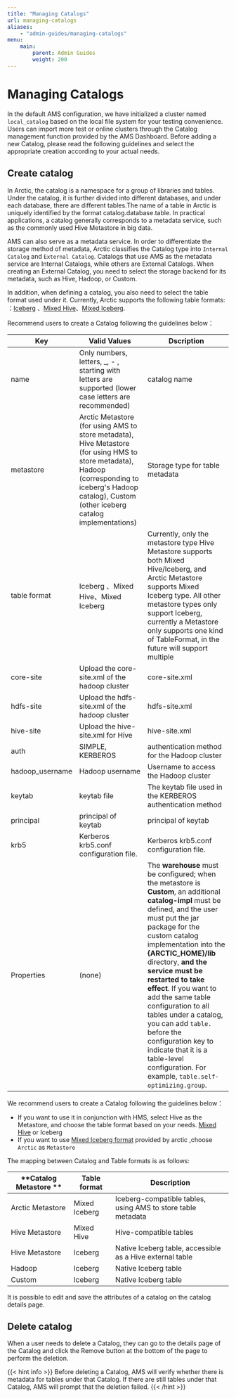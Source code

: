 ```yaml
---
title: "Managing Catalogs"
url: managing-catalogs
aliases:
    - "admin-guides/managing-catalogs"
menu:
    main:
        parent: Admin Guides
        weight: 200
---
```

# Managing Catalogs

In the default AMS configuration, we have initialized a cluster named `local_catalog` based on the local file system for your testing convenience.
Users can import more test or online clusters through the Catalog management function provided by the AMS Dashboard. Before adding a new Catalog,
please read the following guidelines and select the appropriate creation according to your actual needs.

## Create catalog
In Arctic, the catalog is a namespace for a group of libraries and tables. Under the catalog, it is further divided into different databases, and under each database, there are different tables.The name of a table in Arctic is uniquely identified by the format catalog.database.table. In practical applications, a catalog generally corresponds to a metadata service, such as the commonly used Hive Metastore in big data.

AMS can also serve as a metadata service. In order to differentiate the storage method of metadata, Arctic classifies the Catalog type into `Internal Catalog` and `External Catalog`. Catalogs that use AMS as the metadata service are Internal Catalogs, while others are External Catalogs. When creating an External Catalog, you need to select the storage backend for its metadata, such as Hive, Hadoop, or Custom.

In addition, when defining a catalog, you also need to select the table format used under it. Currently, Arctic supports the following table formats:
：[Iceberg](../iceberg-format) 、[Mixed Hive](../mixed-hive-format)、[Mixed Iceberg](../mixed-iceberg-format).

Recommend users to create a Catalog following the guidelines below：

| **Key**      | **Valid Values**                                                   | **Dscription**                                                     |
| --------------- | ------------------------------------------------------------ | ------------------------------------------------------------ |
| name            | Only numbers, letters, _, - , starting with letters are supported (lower case letters are recommended)                | catalog name                                               |
| metastore       | Arctic Metastore (for using AMS to store metadata), Hive Metastore (for using HMS to store metadata), Hadoop (corresponding to iceberg's Hadoop catalog), Custom (other iceberg catalog implementations) | Storage type for table metadata                                      |
| table format    | Iceberg 、Mixed Hive、Mixed  Iceberg                         | Currently, only the metastore type Hive Metastore supports both Mixed Hive/Iceberg, and Arctic Metastore supports Mixed Iceberg type. All other metastore types only support Iceberg, currently a Metastore only supports one kind of TableFormat, in the future will support multiple|
| core-site       | Upload the core-site.xml of the hadoop cluster                             | core-site.xml                                                |
| hdfs-site       | Upload the hdfs-site.xml of the hadoop cluster                             | hdfs-site.xml                                                |
| hive-site       | Upload the hive-site.xml for Hive                                   | hive-site.xml                                                |
| auth            | SIMPLE, KERBEROS                                             | authentication method for the Hadoop cluster                                   |
| hadoop_username | Hadoop username                                                | Username to access the Hadoop cluster                                   |
| keytab          | keytab file                                           | The keytab file used in the KERBEROS authentication method                      |
| principal       |  principal of keytab                                   | principal of keytab                                      |
| krb5            | Kerberos krb5.conf configuration file.                 | Kerberos krb5.conf configuration file.                                |
| Properties      | (none)                                                  | The **warehouse** must be configured; when the metastore is **Custom**, an additional **catalog-impl** must be defined, and the user must put the jar package for the custom catalog implementation into the **{ARCTIC_HOME}/lib** directory, **and the service must be restarted to take effect**. If you want to add the same table configuration to all tables under a catalog, you can add `table.` before the configuration key to indicate that it is a table-level configuration. For example, `table.self-optimizing.group`.|

We recommend users to create a Catalog following the guidelines below：

- If you want to use it in conjunction with HMS, select Hive as the Metastore, and choose the table format based on your needs. [Mixed Hive](../concepts/table-formats.md#Mixed-Hive-format) or Iceberg
- If you want to use  [Mixed Iceberg format](../concepts/table-formats.md#Mixed-Iceberg-format) provided by arctic ,choose `Arctic` as `Metastore`

The mapping between Catalog and Table formats is as follows:

| **Catalog Metastore ** | **Table format**                       | **Description**                               |
| -------------------------- | -------------------------------------- | -------------------------------------- |
| Arctic Metastore           | Mixed Iceberg                          | Iceberg-compatible tables, using AMS to store table metadata |
| Hive Metastore             | Mixed Hive                             | Hive-compatible tables                            |
| Hive Metastore             | Iceberg                                | Native Iceberg table, accessible as a Hive external table |
| Hadoop                     | Iceberg                                | Native Iceberg table                        |
| Custom                     | Iceberg                                | Native Iceberg table                        |

It is possible to edit and save the attributes of a catalog on the catalog details page.

## Delete catalog
When a user needs to delete a Catalog, they can go to the details page of the Catalog and click the Remove button at the bottom of the page to perform the deletion.

{{< hint info >}}
Before deleting a Catalog, AMS will verify whether there is metadata for tables under that Catalog.
If there are still tables under that Catalog, AMS will prompt that the deletion failed.
{{< /hint >}}